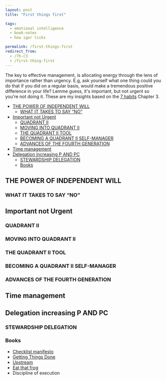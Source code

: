 ```yaml
---
layout: post
title: "First things first"

tags:
  - emotional intelligence
  - book-notes
  - how igor ticks

permalink: /first-things-first
redirect_from:
  - /7h-c3
  - /first-thing-first
---
```


The key to effective management, is allocating energy through the lens of importance rather than urgency. E.g, ask yourself what one thing could you do that if you did on a regular basis, would make a tremendous positive difference in your life? Lemme guess, it's important, but not urgent so you're not doing it. These are my insights based on the [7 habits](/7h) Chapter 3.

<!-- prettier-ignore-start -->
<!-- vim-markdown-toc GFM -->

- [THE POWER OF INDEPENDENT WILL](#the-power-of-independent-will)
    - [WHAT IT TAKES TO SAY “NO”](#what-it-takes-to-say-no)
- [Important not Urgent](#important-not-urgent)
    - [QUADRANT II](#quadrant-ii)
    - [MOVING INTO QUADRANT II](#moving-into-quadrant-ii)
    - [THE QUADRANT II TOOL](#the-quadrant-ii-tool)
    - [BECOMING A QUADRANT II SELF-MANAGER](#becoming-a-quadrant-ii-self-manager)
    - [ADVANCES OF THE FOURTH GENERATION](#advances-of-the-fourth-generation)
- [Time management](#time-management)
- [Delegation increasing P AND PC](#delegation-increasing-p-and-pc)
    - [STEWARDSHIP DELEGATION](#stewardship-delegation)
    - [Books](#books)

<!-- vim-markdown-toc -->
<!-- prettier-ignore-end -->

## THE POWER OF INDEPENDENT WILL

### WHAT IT TAKES TO SAY “NO”

## Important not Urgent

### QUADRANT II

### MOVING INTO QUADRANT II

### THE QUADRANT II TOOL

### BECOMING A QUADRANT II SELF-MANAGER

### ADVANCES OF THE FOURTH GENERATION

## Time management

## Delegation increasing P AND PC

### STEWARDSHIP DELEGATION

### Books

- [Checklist manifesto](https://www.amazon.com/Checklist-Manifesto-How-Things-Right/dp/0312430000)
- [Getting Things Done](/gtd)
- [Upstream](/upstream)
- [Eat that frog](/frog)
- Discipline of execution
